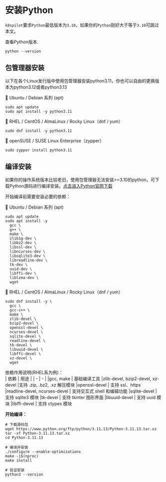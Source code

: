 # 安装Python

`k8spilot`要求`Python`最低版本为`3.10`，如果你的`Python`刚好大于等于`3.10`可跳过本文。

查看Python版本.
```shell
python --version
```

## 包管理器安装
以下在各个Linux发行版中使用包管理器安装python3.11，你也可以自由的更换版本为python3.12或者python3.13

🐧 Ubuntu / Debian 系列 (apt)
```shell
sudo apt update
sudo apt install -y python3.11
```

🐧 RHEL / CentOS / AlmaLinux / Rocky Linux（dnf / yum）
```shell
sudo dnf install -y python3.11
```

🐧 openSUSE / SUSE Linux Enterprise（zypper）
```shell
sudo zypper install python3.11
```
## 编译安装
如果你的操作系统版本比较老旧，使用包管理器无法安装>=3.10的python，可下载Python源码进行编译安装。[点击进入Python官网下载](https://www.python.org/downloads/)


开始编译前需要安装必要的依赖：

🐧 Ubuntu / Debian 系列 (apt)  

```shell
sudo apt update
sudo apt install -y 
  gcc \
  g++ \
  make \
  zlib1g-dev \
  libbz2-dev \
  libssl-dev \
  libncurses-dev \
  libsqlite3-dev \
  libreadline-dev \
  tk-dev \
  uuid-dev \
  libffi-dev \
  liblzma-dev \
  wget
```

🐧 RHEL / CentOS / AlmaLinux / Rocky Linux（dnf / yum）  

```shell
sudo dnf install -y \
  gcc \
  gcc-c++ \
  make \
  zlib-devel \
  bzip2-devel \
  openssl-devel \
  ncurses-devel \
  sqlite-devel \
  readline-devel \
  tk-devel \
  libuuid-devel \
  libffi-devel \
  xz-devel \
  wget
```



依赖作用说明(RHEL系为例)：  
| 依赖 | 用途 |
| - | - |
|gcc, make | 基础编译工具
|zlib-devel, bzip2-devel, xz-devel |支持 .zip, .bz2, .xz 解压模块
|openssl-devel | 支持 ssl、https
|readline-devel, ncurses-devel | 支持交互式 shell 和编辑功能
|sqlite-devel | 支持 sqlite3 模块
|tk-devel | 支持 tkinter 图形界面
|libuuid-devel | 支持 uuid 模块
|libffi-devel | 支持 ctypes 模块



**开始编译：**
```shell
# 下载源码包
wget https://www.python.org/ftp/python/3.11.13/Python-3.11.13.tar.xz
tar -xf Python-3.11.13.tar.xz
cd Python-3.11.13

# 编译并安装
./configure --enable-optimizations
make -j$(nproc)
make install

# 验证安装
python3 --version
```